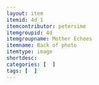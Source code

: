 ```yaml
---
layout: item
itemid: 4d_1
itemcontributor: petersime
itemgroupid: 4d
itemgroupname: Mother Echoes
itemname: Back of photo
itemtype: image
shortdesc: 
categories: [  ]
tags: [  ]
---
```







